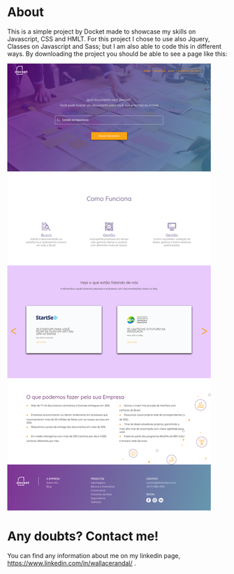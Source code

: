 # About
This is a simple project by Docket made to showcase my skills on Javascript, CSS and HMLT. For this project I chose to use also Jquery, Classes on Javascript and Sass; but I am also able to code this in different ways. By downloading the project you should be able to see a page like this: 

![alt text](source/img/snapshot.png)

# Any doubts? Contact me!

You can find any information about me on my linkedin page, https://www.linkedin.com/in/wallacerandal/ .